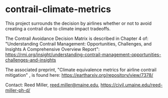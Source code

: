 # contrail-climate-metrics
This project surrounds the decision by airlines whether or not to avoid creating a contrail due to climate impact tradeoffs.

The Contrail Avoidance Decision Matrix is described in Chapter 4 of:
"Understanding Contrail Management: Opportunities, Challenges, and Insights A Comprehensive Overview Report": https://rmi.org/insight/understanding-contrail-management-opportunities-challenges-and-insights

The associated preprint, "Climate equivalence metrics for airline contrail mitigation" ,  is found here: https://eartharxiv.org/repository/view/7378/

Contact: 
Reed Miller, reed.miller@maine.edu, https://civil.umaine.edu/reed-miller-ph-d/



